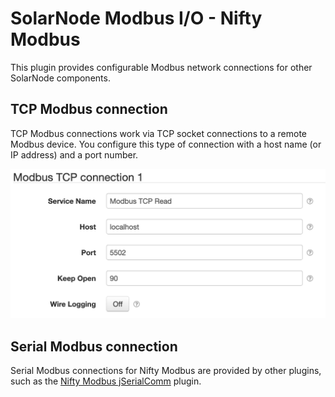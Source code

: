# SolarNode Modbus I/O - Nifty Modbus

This plugin provides configurable Modbus network connections for other SolarNode components.

## TCP Modbus connection

TCP Modbus connections work via TCP socket connections to a remote Modbus device.
You configure this type of connection with a host name (or IP address) and a port
number.

![TCP Modbus settings](docs/modbus-tcp-settings.png)

## Serial Modbus connection

Serial Modbus connections for Nifty Modbus are provided by other plugins, such as the
[Nifty Modbus jSerialComm](../net.solarnetwork.node.io.modbus.nifty.jsc/) plugin.
